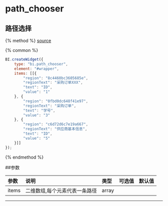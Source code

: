 # path_chooser

## 路径选择

{% method %}
[source](https://jsfiddle.net/fineui/5519b4xo/)

{% common %}
```javascript
BI.createWidget({
    type: "bi.path_chooser",
    element: "#wrapper",
    items: [[{
        "region": "8c4460bc3605685e",
        "regionText": "采购订单XXX",
        "text": "ID",
        "value": "1"
    }, {
        "region": "0fbd0dc648f41e97",
        "regionText": "采购订单",
        "text": "学号",
        "value": "3"
    }, {
        "region": "c6d72d6c7e19a667",
        "regionText": "供应商基本信息",
        "text": "ID",
        "value": "5"
    }]]
});
```

{% endmethod %}

##参数

| 参数    | 说明           | 类型  | 可选值 | 默认值
| :------ |:-------------  | :-----| :----|:----|
| items |二维数组,每个元素代表一条路径  | array| |  |
--- ---